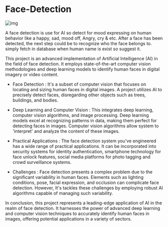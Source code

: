 # Face-Detection

![img](https://github.com/Naumaan777/Face-Detection/assets/115418662/bd2407e3-5f41-4af3-a5b9-cc2bcfc4183f)

A face detection is use for AI so detect for mood expressing on human behavior like a happy, sad, mood off, Angry, cry &amp; etc. After a face has been detected, the next step could be to recognize who the face belongs to. simply fetch in database when human name is exist so suggest it.


This project is an advanced implementation of Artificial Intelligence (AI) in the field of face detection. It employs state-of-the-art computer vision methodologies and deep learning models to identify human faces in digital imagery or video content.

* Face Detection : It's a subset of computer vision that focuses on locating and sizing human faces in digital images. A project utilizes AI to precisely detect faces, disregarding other objects such as trees, buildings, and bodies.

* Deep Learning and Computer Vision : This integrates deep learning, computer vision algorithms, and image processing. Deep learning models excel at recognizing patterns in data, making them perfect for detecting faces in images. Computer vision algorithms allow system to 'interpret' and analyze the content of these images.

* Practical Applications : The face detection system you've engineered has a wide range of practical applications. It can be incorporated into security systems for identity authentication, smartphone technology for face unlock features, social media platforms for photo tagging and crowd surveillance systems.

* Challenges : Face detection presents a complex problem due to the significant variability in human faces. Elements such as lighting conditions, pose, facial expression, and occlusion can complicate face detection. However, It's tackles these challenges by employing robust AI algorithms capable of managing such variability.

In conclusion, this project represents a leading-edge application of AI in the realm of face detection. It harnesses the power of advanced deep learning and computer vision techniques to accurately identify human faces in images, offering potential applications in a variety of sectors.
